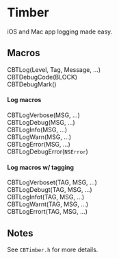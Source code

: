 Timber
======

iOS and Mac app logging made easy.

## Macros

CBTLog(Level, Tag, Message, ...)  
CBTDebugCode(BLOCK)  
CBTDebugMark()

#### Log macros

CBTLogVerbose(MSG, ...)  
CBTLogDebug(MSG, ...)  
CBTLogInfo(MSG, ...)  
CBTLogWarn(MSG, ...)  
CBTLogError(MSG, ...)  
CBTLogDebugError(`NSError`)  

#### Log macros w/ tagging

CBTLogVerboset(TAG, MSG, ...)  
CBTLogDebugt(TAG, MSG, ...)  
CBTLogInfot(TAG, MSG, ...)  
CBTLogWarnt(TAG, MSG, ...)  
CBTLogErrort(TAG, MSG, ...)  

## Notes

See `CBTimber.h` for more details.